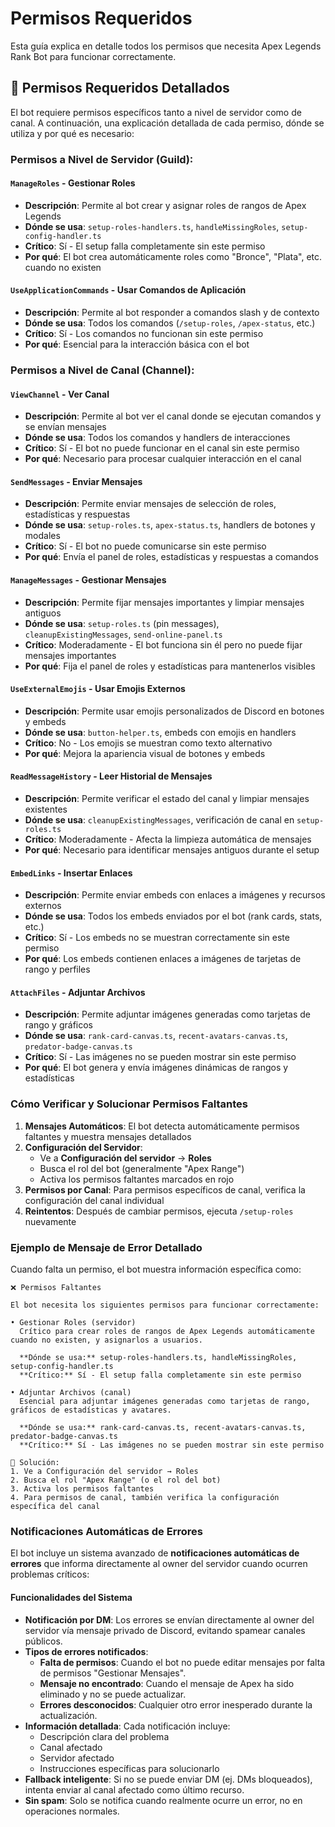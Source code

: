 # Permisos Requeridos

Esta guía explica en detalle todos los permisos que necesita Apex Legends Rank Bot para funcionar correctamente.

## 🔐 Permisos Requeridos Detallados

El bot requiere permisos específicos tanto a nivel de servidor como de canal. A continuación, una explicación detallada de cada permiso, dónde se utiliza y por qué es necesario:

### **Permisos a Nivel de Servidor (Guild):**

#### **`ManageRoles`** - Gestionar Roles

- **Descripción**: Permite al bot crear y asignar roles de rangos de Apex Legends
- **Dónde se usa**: `setup-roles-handlers.ts`, `handleMissingRoles`, `setup-config-handler.ts`
- **Crítico**: Sí - El setup falla completamente sin este permiso
- **Por qué**: El bot crea automáticamente roles como "Bronce", "Plata", etc. cuando no existen

#### **`UseApplicationCommands`** - Usar Comandos de Aplicación

- **Descripción**: Permite al bot responder a comandos slash y de contexto
- **Dónde se usa**: Todos los comandos (`/setup-roles`, `/apex-status`, etc.)
- **Crítico**: Sí - Los comandos no funcionan sin este permiso
- **Por qué**: Esencial para la interacción básica con el bot

### **Permisos a Nivel de Canal (Channel):**

#### **`ViewChannel`** - Ver Canal

- **Descripción**: Permite al bot ver el canal donde se ejecutan comandos y se envían mensajes
- **Dónde se usa**: Todos los comandos y handlers de interacciones
- **Crítico**: Sí - El bot no puede funcionar en el canal sin este permiso
- **Por qué**: Necesario para procesar cualquier interacción en el canal

#### **`SendMessages`** - Enviar Mensajes

- **Descripción**: Permite enviar mensajes de selección de roles, estadísticas y respuestas
- **Dónde se usa**: `setup-roles.ts`, `apex-status.ts`, handlers de botones y modales
- **Crítico**: Sí - El bot no puede comunicarse sin este permiso
- **Por qué**: Envía el panel de roles, estadísticas y respuestas a comandos

#### **`ManageMessages`** - Gestionar Mensajes

- **Descripción**: Permite fijar mensajes importantes y limpiar mensajes antiguos
- **Dónde se usa**: `setup-roles.ts` (pin messages), `cleanupExistingMessages`, `send-online-panel.ts`
- **Crítico**: Moderadamente - El bot funciona sin él pero no puede fijar mensajes importantes
- **Por qué**: Fija el panel de roles y estadísticas para mantenerlos visibles

#### **`UseExternalEmojis`** - Usar Emojis Externos

- **Descripción**: Permite usar emojis personalizados de Discord en botones y embeds
- **Dónde se usa**: `button-helper.ts`, embeds con emojis en handlers
- **Crítico**: No - Los emojis se muestran como texto alternativo
- **Por qué**: Mejora la apariencia visual de botones y embeds

#### **`ReadMessageHistory`** - Leer Historial de Mensajes

- **Descripción**: Permite verificar el estado del canal y limpiar mensajes existentes
- **Dónde se usa**: `cleanupExistingMessages`, verificación de canal en `setup-roles.ts`
- **Crítico**: Moderadamente - Afecta la limpieza automática de mensajes
- **Por qué**: Necesario para identificar mensajes antiguos durante el setup

#### **`EmbedLinks`** - Insertar Enlaces

- **Descripción**: Permite enviar embeds con enlaces a imágenes y recursos externos
- **Dónde se usa**: Todos los embeds enviados por el bot (rank cards, stats, etc.)
- **Crítico**: Sí - Los embeds no se muestran correctamente sin este permiso
- **Por qué**: Los embeds contienen enlaces a imágenes de tarjetas de rango y perfiles

#### **`AttachFiles`** - Adjuntar Archivos

- **Descripción**: Permite adjuntar imágenes generadas como tarjetas de rango y gráficos
- **Dónde se usa**: `rank-card-canvas.ts`, `recent-avatars-canvas.ts`, `predator-badge-canvas.ts`
- **Crítico**: Sí - Las imágenes no se pueden mostrar sin este permiso
- **Por qué**: El bot genera y envía imágenes dinámicas de rangos y estadísticas

### **Cómo Verificar y Solucionar Permisos Faltantes**

1. **Mensajes Automáticos**: El bot detecta automáticamente permisos faltantes y muestra mensajes detallados
2. **Configuración del Servidor**:
   - Ve a **Configuración del servidor** → **Roles**
   - Busca el rol del bot (generalmente "Apex Range")
   - Activa los permisos faltantes marcados en rojo
3. **Permisos por Canal**: Para permisos específicos de canal, verifica la configuración del canal individual
4. **Reintentos**: Después de cambiar permisos, ejecuta `/setup-roles` nuevamente

### **Ejemplo de Mensaje de Error Detallado**

Cuando falta un permiso, el bot muestra información específica como:

```
❌ Permisos Faltantes

El bot necesita los siguientes permisos para funcionar correctamente:

• Gestionar Roles (servidor)
  Crítico para crear roles de rangos de Apex Legends automáticamente cuando no existen, y asignarlos a usuarios.

  **Dónde se usa:** setup-roles-handlers.ts, handleMissingRoles, setup-config-handler.ts
  **Crítico:** Sí - El setup falla completamente sin este permiso

• Adjuntar Archivos (canal)
  Esencial para adjuntar imágenes generadas como tarjetas de rango, gráficos de estadísticas y avatares.

  **Dónde se usa:** rank-card-canvas.ts, recent-avatars-canvas.ts, predator-badge-canvas.ts
  **Crítico:** Sí - Las imágenes no se pueden mostrar sin este permiso

🔧 Solución:
1. Ve a Configuración del servidor → Roles
2. Busca el rol "Apex Range" (o el rol del bot)
3. Activa los permisos faltantes
4. Para permisos de canal, también verifica la configuración específica del canal
```

### **Notificaciones Automáticas de Errores**

El bot incluye un sistema avanzado de **notificaciones automáticas de errores** que informa directamente al owner del servidor cuando ocurren problemas críticos:

#### Funcionalidades del Sistema

- **Notificación por DM**: Los errores se envían directamente al owner del servidor vía mensaje privado de Discord, evitando spamear canales públicos.
- **Tipos de errores notificados**:
  - **Falta de permisos**: Cuando el bot no puede editar mensajes por falta de permisos "Gestionar Mensajes".
  - **Mensaje no encontrado**: Cuando el mensaje de Apex ha sido eliminado y no se puede actualizar.
  - **Errores desconocidos**: Cualquier otro error inesperado durante la actualización.
- **Información detallada**: Cada notificación incluye:
  - Descripción clara del problema
  - Canal afectado
  - Servidor afectado
  - Instrucciones específicas para solucionarlo
- **Fallback inteligente**: Si no se puede enviar DM (ej. DMs bloqueados), intenta enviar al canal afectado como último recurso.
- **Sin spam**: Solo se notifica cuando realmente ocurre un error, no en operaciones normales.
